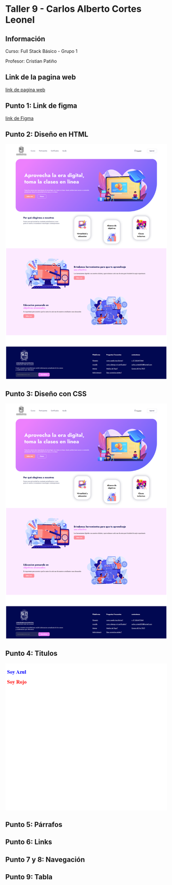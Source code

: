 <h1>Taller 9 - Carlos Alberto Cortes Leonel </h1>

<h2>Información</h2>
<p> Curso: Full Stack Básico - Grupo 1</p>
<p>Profesor: Cristian Patiño</p>

 <h2>Link de la pagina web</h2>
    <a href="https://carloscortesl.github.io/taller-full-stack"> link de pagina web</a>

 <h2>Punto 1: Link de figma</h2>
 <a href="https://www.figma.com/file/D3O7oxBfUvMaxVtzER1Pv6/Carlos-Alberto-Cortes-Leonel?type=design&node-id=7%3A256&mode=design&t=5k55zsjh7b4HIz1i-1"> link de Figma</a>
 
 <h2>Punto 2: Diseño en HTML</h2>
 <img src="./public/imag/punto-3.png">

 <h2>Punto 3: Diseño con CSS</h2>
 <img src="./public/imag/punto-3.png"
 alt="punto 2">

 <h2>Punto 4: Titulos</h2>
 <img src="./public/imag/punto-4.png.png">

 <h2>Punto 5: Párrafos</h2>

 <h2>Punto 6: Links</h2>

 <h2>Punto 7 y 8: Navegación</h2>

 <h2>Punto 9: Tabla</h2>